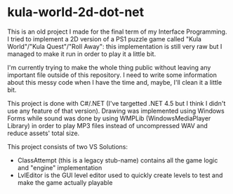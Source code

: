 # kula-world-2d-dot-net

This is an old project I made for the final term of my Interface Programming. I tried to implement a 2D version of a PS1 puzzle game called "Kula World"/"Kula Quest"/"Roll Away": this implementation is still very raw but I managed to make it run in order to play it a little bit.

I'm currently trying to make the whole thing public without leaving any important file outside of this repository. I need to write some information about this messy code when I have the time and, maybe, I'll clean it a little bit.

This project is done with C#/.NET (I've targetted .NET 4.5 but I think I didn't use any feature of that version).
Drawing was implemented using Windows Forms while sound was done by using WMPLib (WindowsMediaPlayer Library) in order to play MP3 files instead of uncompressed WAV and reduce assets' total size.

This project consists of two VS Solutions:
- ClassAttempt (this is a legacy stub-name) contains all the game logic and "engine" implementation
- LvlEditor is the GUI level editor used to quickly create levels to test and make the game actually playable

